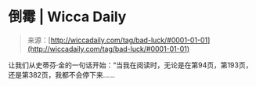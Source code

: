 <!--yml

category: 未分类

date: 2024-06-12 18:25:11

-->

# 倒霉 | Wicca Daily

> 来源：[http://wiccadaily.com/tag/bad-luck/#0001-01-01](http://wiccadaily.com/tag/bad-luck/#0001-01-01)

让我们从史蒂芬·金的一句话开始：“当我在阅读时，无论是在第94页，第193页，还是第382页，我都不会停下来……
